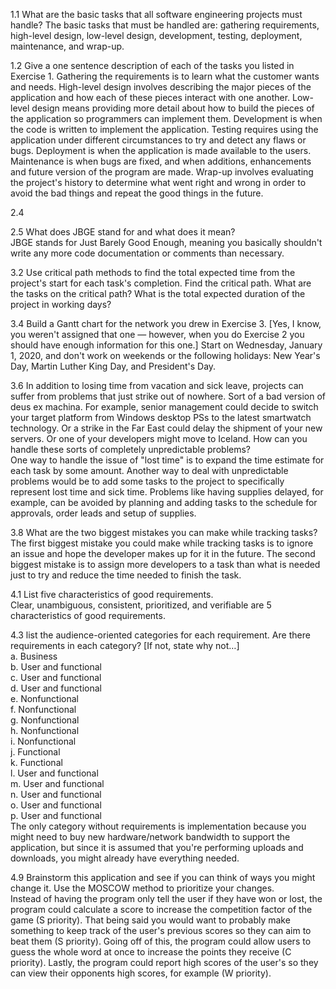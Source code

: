 1.1 What are the basic tasks that all software engineering projects must handle?
The basic tasks that must be handled are: gathering requirements, high-level design, low-level design, development, testing, deployment, maintenance, and wrap-up.

1.2 Give a one sentence description of each of the tasks you listed in Exercise 1.
Gathering the requirements is to learn what the customer wants and needs.
High-level design involves describing the major pieces of the application and how each of these pieces interact with one another.
Low-level design means providing more detail about how to build the pieces of the application so programmers can implement them.
Development is when the code is written to implement the application.
Testing requires using the application under different circumstances to try and detect any flaws or bugs.
Deployment is when the application is made available to the users.
Maintenance is when bugs are fixed, and when additions, enhancements and future version of the program are made.
Wrap-up involves evaluating the project's history to determine what went right and wrong in order to avoid the bad things and repeat the good things in the future.

2.4  

2.5 What does JBGE stand for and what does it mean?  
JBGE stands for Just Barely Good Enough, meaning you basically shouldn't write any more code documentation or comments than necessary.  

3.2 Use critical path methods to find the total expected time from the project's start for each task's completion. Find the critical path. What are the tasks on the critical path? What is the total expected duration of the project in working days?  


3.4 Build a Gantt chart for the network you drew in Exercise 3. [Yes, I know, you weren't assigned that one — however, when you do Exercise 2 you should have enough information for this one.] Start on Wednesday, January 1, 2020, and don't work on weekends or the following holidays: New Year's Day, Martin Luther King Day, and President's Day.  

3.6 In addition to losing time from vacation and sick leave, projects can suffer from problems that just strike out of nowhere. Sort of a bad version of deus ex machina. For example, senior management could decide to switch your target platform from Windows desktop PSs to the latest smartwatch technology. Or a strike in the Far East could delay the shipment of your new servers. Or one of your developers might move to Iceland. How can you handle these sorts of completely unpredictable problems?  
One way to handle the issue of "lost time" is to expand the time estimate for each task by some amount. Another way to deal with unpredictable problems would be to add some tasks to the project to specifically represent lost time and sick time. Problems like having supplies delayed, for example, can be avoided by planning and adding tasks to the schedule for approvals, order leads and setup of supplies.  

3.8 What are the two biggest mistakes you can make while tracking tasks?  
The first biggest mistake you could make while tracking tasks is to ignore an issue and hope the developer makes up for it in the future. The second biggest mistake is to assign more developers to a task than what is needed just to try and reduce the time needed to finish the task.  

4.1 List five characteristics of good requirements.  
Clear, unambiguous, consistent, prioritized, and verifiable are 5 characteristics of good requirements.  

4.3 list the audience-oriented categories for each requirement. Are there requirements in each category? [If not, state why not…]  
a. Business  
b. User and functional  
c. User and functional  
d. User and functional  
e. Nonfunctional  
f. Nonfunctional  
g. Nonfunctional  
h. Nonfunctional  
i. Nonfunctional  
j. Functional  
k. Functional  
l. User and functional  
m. User and functional  
n. User and functional  
o. User and functional  
p. User and functional  
The only category without requirements is implementation because you might need to buy new hardware/network bandwidth to support the application, but since it is assumed that you're performing uploads and downloads, you might already have everything needed.  

4.9 Brainstorm this application and see if you can think of ways you might change it. Use the MOSCOW method to prioritize your changes.  
Instead of having the program only tell the user if they have won or lost, the program could calculate a score to increase the competition factor of the game (S priority). That being said you would want to probably make something to keep track of the user's previous scores so they can aim to beat them (S priority). Going off of this, the program could allow users to guess the whole word at once to increase the points they receive (C priority). Lastly, the program could report high scores of the user's so they can view their opponents high scores, for example (W priority).
